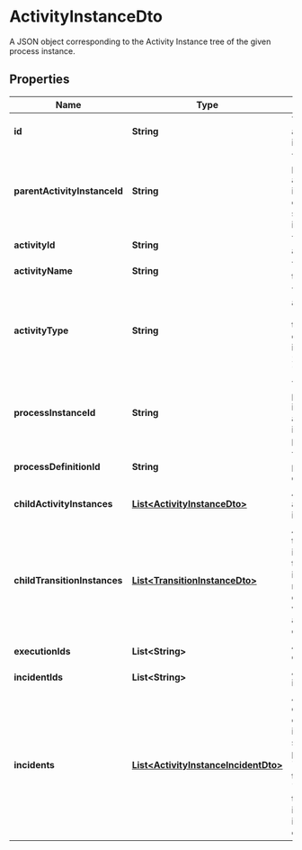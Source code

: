 

# ActivityInstanceDto

A JSON object corresponding to the Activity Instance tree of the given process instance.
## Properties

Name | Type | Description | Notes
------------ | ------------- | ------------- | -------------
**id** | **String** | The id of the activity instance. |  [optional]
**parentActivityInstanceId** | **String** | The id of the parent activity instance, for example a sub process instance. |  [optional]
**activityId** | **String** | The id of the activity. |  [optional]
**activityName** | **String** | The name of the activity |  [optional]
**activityType** | **String** | The type of activity (corresponds to the XML element name in the BPMN 2.0, e.g., &#39;userTask&#39;) |  [optional]
**processInstanceId** | **String** | The id of the process instance this activity instance is part of. |  [optional]
**processDefinitionId** | **String** | The id of the process definition. |  [optional]
**childActivityInstances** | [**List&lt;ActivityInstanceDto&gt;**](ActivityInstanceDto.md) | A list of child activity instances. |  [optional]
**childTransitionInstances** | [**List&lt;TransitionInstanceDto&gt;**](TransitionInstanceDto.md) | A list of child transition instances. A transition instance represents an execution waiting in an asynchronous continuation. |  [optional]
**executionIds** | **List&lt;String&gt;** | A list of execution ids. |  [optional]
**incidentIds** | **List&lt;String&gt;** | A list of incident ids. |  [optional]
**incidents** | [**List&lt;ActivityInstanceIncidentDto&gt;**](ActivityInstanceIncidentDto.md) | A list of JSON objects containing incident specific properties: * &#x60;id&#x60;: the id of the incident * &#x60;activityId&#x60;: the activity id in which the incident occurred |  [optional]



